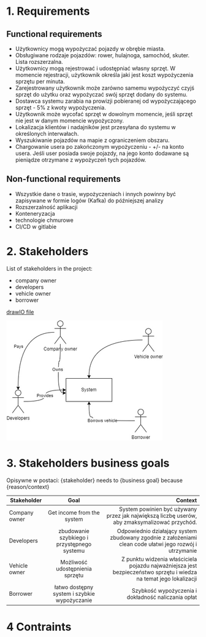 # 1. Requirements

## Functional requirements

- Użytkownicy mogą wypożyczać pojazdy w obrębie miasta.
- Obsługiwane rodzaje pojazdów: rower, hulajnoga, samochód, skuter. Lista rozszerzalna.
- Użytkownicy mogą rejestrować i udostępniać własny sprzęt. W momencie rejestracji, użytkownik określa jaki jest koszt
  wypożyczenia sprzętu per minuta.
- Zarejestrowany użytkownik może zarówno samemu wypożyczyć czyjś sprzęt do użytku oraz wypożyczać swój sprzęt dodany do
  systemu.
- Dostawca systemu zarabia na prowizji pobieranej od wypożyczającego sprzęt - 5% z kwoty wypożyczenia.
- Użytkownik może wycofać sprzęt w dowolnym momencie, jeśli sprzęt nie jest w danym momencie wypożyczony.
- Lokalizacja klientów i nadajników jest przesyłana do systemu w określonych interwałach.
- Wyszukiwanie pojazdów na mapie z ograniczeniem obszaru.
- Chargowanie usera po zakończonym wypożyczeniu - +/- na konto usera. Jeśli user posiada swoje pojazdy, na jego konto
  dodawane są pieniądze otrzymane z wypożyczeń tych pojazdów.
  
## Non-functional requirements

- Wszystkie dane o trasie, wypożyczeniach i innych powinny być zapisywane w formie logów (Kafka) do późniejszej analizy
- Rozszerzalność aplikacji
- Konteneryzacja
- technologie chmurowe
- CI/CD w gitlabie


# 2. Stakeholders

List of stakeholders in the project:
- company owner
- developers
- vehicle owner
- borrower
<p>

[drawIO file](./stakeholders.drawio)
<br />

![](stakeholders.jpg)

# 3. Stakeholders business goals

<p>Opisywne w postaci: {stakeholder} needs to {business goal} because {reason/context}</p>

| Stakeholder   |                     Goal                     |                                                                                                            Context |
|---------------|:--------------------------------------------:|-------------------------------------------------------------------------------------------------------------------:|
| Company owner |          Get income from the system          |                System powinien być używany przez jak największą liczbę userów, aby zmaksymalizować przychód. <br/> |
| Developers    | zbudowanie szybkiego i przystępnego systemu  |           Odpowiednio działający system zbudowany zgodnie z założeniami clean code ułatwi jego rozwój i utrzymanie |
| Vehicle owner |       Możliwość udostępnienia sprzętu        | Z punktu widzenia właściciela pojazdu najważniejsza jest bezpieczeństwo sprzętu i wiedza na temat jego lokalizacji |
| Borrower      | łatwo dostępny system i szybkie wypożyczanie |                                                                Szybkość wypożyczenia i dokładność naliczania opłat |


# 4 Contraints




